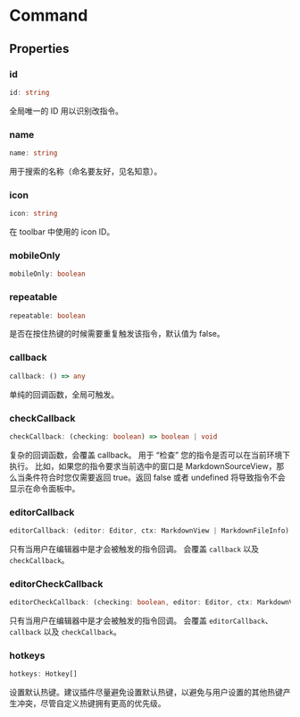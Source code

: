 <!--
 * @Author: haifeng.lu haifeng.lu@ly.com
 * @Date: 2022-08-23 11:37:51
 * @LastEditors: luhaifeng666
 * @LastEditTime: 2023-01-01 10:34:35
 * @Description: 
-->
# Command

## Properties

### id

```ts
id: string
```

全局唯一的 ID 用以识别改指令。

### name

```ts
name: string
```

用于搜索的名称（命名要友好，见名知意）。

### icon

```ts
icon: string
```

在 toolbar 中使用的 icon ID。

### mobileOnly

```ts
mobileOnly: boolean
```

### repeatable

```ts
repeatable: boolean
```

是否在按住热键的时候需要重复触发该指令，默认值为 false。

### callback

```ts
callback: () => any
```

单纯的回调函数，全局可触发。

### checkCallback

```ts
checkCallback: (checking: boolean) => boolean | void
```

复杂的回调函数，会覆盖 callback。
用于 “检查” 您的指令是否可以在当前环境下执行。
比如，如果您的指令要求当前选中的窗口是 MarkdownSourceView，那么当条件符合时您仅需要返回 true。返回 false 或者 undefined 将导致指令不会显示在命令面板中。

### editorCallback

```ts
editorCallback: (editor: Editor, ctx: MarkdownView | MarkdownFileInfo) => any
```

只有当用户在编辑器中是才会被触发的指令回调。
会覆盖 `callback` 以及 `checkCallback`。

### editorCheckCallback

```ts
editorCheckCallback: (checking: boolean, editor: Editor, ctx: MarkdownView | MarkdownFileInfo) => boolean | void
```

只有当用户在编辑器中是才会被触发的指令回调。
会覆盖 `editorCallback`、 `callback` 以及 `checkCallback`。

### hotkeys

```ts
hotkeys: Hotkey[]
```

设置默认热键。建议插件尽量避免设置默认热键，以避免与用户设置的其他热键产生冲突，尽管自定义热键拥有更高的优先级。
